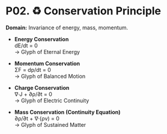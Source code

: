 # P02. ♻ Conservation Principle

**Domain:** Invariance of energy, mass, momentum.

- **Energy Conservation**  
  dE/dt = 0  
  → Glyph of Eternal Energy  

- **Momentum Conservation**  
  ΣF = dp/dt = 0  
  → Glyph of Balanced Motion  

- **Charge Conservation**  
  ∇·J + ∂ρ/∂t = 0  
  → Glyph of Electric Continuity  

- **Mass Conservation (Continuity Equation)**  
  ∂ρ/∂t + ∇·(ρv) = 0  
  → Glyph of Sustained Matter
